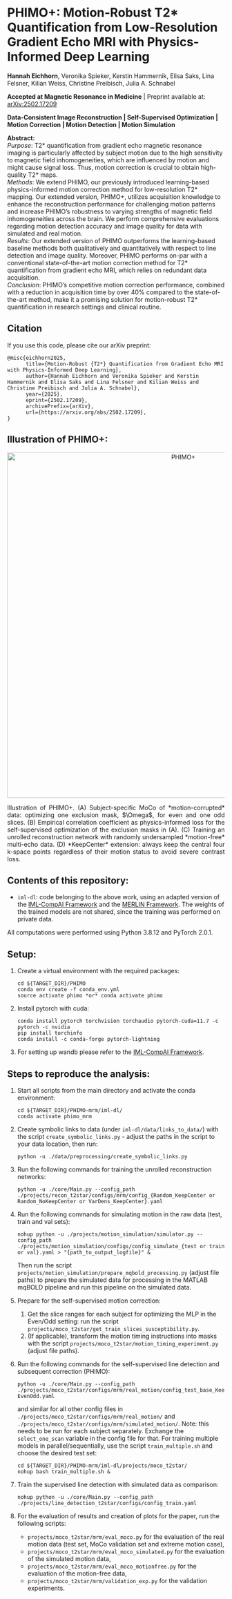 # PHIMO+: Motion-Robust T2* Quantification from Low-Resolution Gradient Echo MRI with Physics-Informed Deep Learning

**Hannah Eichhorn**, Veronika Spieker, Kerstin Hammernik, Elisa Saks, Lina Felsner, Kilian Weiss, Christine Preibisch, Julia A. Schnabel

**Accepted at Magnetic Resonance in Medicine** | Preprint available at: [arXiv:2502.17209](https://arxiv.org/abs/2502.17209)

**Data-Consistent Image Reconstruction | Self-Supervised Optimization | Motion Correction | 
Motion Detection | Motion Simulation**

**Abstract:** 
<br>
_Purpose_: T2* quantification from gradient echo magnetic resonance imaging
is particularly affected by subject motion due to the high sensitivity to
magnetic field inhomogeneities, which are influenced by motion and might
cause signal loss. Thus, motion correction is crucial to obtain high-quality
T2* maps.
<br>
_Methods_: We extend PHIMO, our previously introduced learning-based
physics-informed motion correction method for low-resolution T2* mapping.
Our extended version, PHIMO+, utilizes acquisition knowledge to enhance the 
reconstruction performance for challenging motion patterns and increase 
PHIMO’s robustness to varying strengths of magnetic field inhomogeneities 
across the brain. We perform comprehensive 
evaluations regarding motion detection accuracy and image quality
for data with simulated and real motion.
<br>
_Results_: Our extended version of PHIMO outperforms the learning-based
baseline methods both qualitatively and quantitatively with respect to line
detection and image quality. Moreover, PHIMO performs on-par with a
conventional state-of-the-art motion correction method for T2*
quantification from gradient echo MRI, which relies on redundant data acquisition.
<br>
_Conclusion_: PHIMO’s competitive motion correction performance, combined 
with a reduction in acquisition time by over 40% compared to the
state-of-the-art method, make it a promising solution for motion-robust
T2* quantification in research settings and clinical routine.


## Citation
If you use this code, please cite our arXiv preprint:

```
@misc{eichhorn2025,
      title={Motion-Robust {T2*} Quantification from Gradient Echo MRI with Physics-Informed Deep Learning}, 
      author={Hannah Eichhorn and Veronika Spieker and Kerstin Hammernik and Elisa Saks and Lina Felsner and Kilian Weiss and Christine Preibisch and Julia A. Schnabel},
      year={2025},
      eprint={2502.17209},
      archivePrefix={arXiv},
      url={https://arxiv.org/abs/2502.17209}, 
}
```

## Illustration of PHIMO+:
<p align="center">
<img src="PHIMO.png" alt="PHIMO+" width="800">
</p>

<p style="text-align: justify;">
Illustration of PHIMO+. 
(A) Subject-specific MoCo of *motion-corrupted* data: optimizing one exclusion mask, $\Omega$, for even and one odd slices. 
(B) Empirical correlation coefficient as physics-informed loss for the self-supervised optimization of the exclusion masks in (A).
(C) Training an unrolled reconstruction network with randomly undersampled *motion-free* multi-echo data. 
(D) *KeepCenter* extension: always keep the central four k-space points regardless of their motion status to avoid severe contrast loss.
</p>

## Contents of this repository:

- `iml-dl`: code belonging to the above work, using an adapted version of the [IML-CompAI Framework](https://github.com/compai-lab/iml-dl) and the [MERLIN Framework](https://github.com/midas-tum/merlin). The weights of the trained models are not shared, since the training was performed on private data.

All computations were performed using Python 3.8.12 and PyTorch 2.0.1. 


## Setup:

1. Create a virtual environment with the required packages:
    ```
    cd ${TARGET_DIR}/PHIMO
    conda env create -f conda_env.yml
    source activate phimo *or* conda activate phimo
    ```

2. Install pytorch with cuda:
    ```
    conda install pytorch torchvision torchaudio pytorch-cuda=11.7 -c pytorch -c nvidia
    pip install torchinfo
    conda install -c conda-forge pytorch-lightning
    ```

3. For setting up wandb please refer to the [IML-CompAI Framework](https://github.com/compai-lab/iml-dl).


## Steps to reproduce the analysis:

1. Start all scripts from the main directory and activate the conda environment:
    ```
    cd ${TARGET_DIR}/PHIMO-mrm/iml-dl/
    conda activate phimo_mrm
    ```
   

2. Create symbolic links to data (under `iml-dl/data/links_to_data/`) with the script `create_symbolic_links.py` - adjust the paths in the script 
to your data location, then run:
    ```
    python -u ./data/preprocessing/create_symbolic_links.py
    ```
   

3. Run the following commands for training the unrolled reconstruction networks:
   ```
   python -u ./core/Main.py --config_path ./projects/recon_t2star/configs/mrm/config_{Random_KeepCenter or Random_NoKeepCenter or VarDens_KeepCenter}.yaml
   ```


4. Run the following commands for simulating motion in the raw data (test, train and val sets):
   ```
   nohup python -u ./projects/motion_simulation/simulator.py --config_path ./projects/motion_simulation/configs/config_simulate_{test or train or val}.yaml > "{path_to_output_logfile}" &
   ```
   Then run the script `projects/motion_simulation/prepare_mqbold_processing.py` (adjust file paths) to prepare the 
   simulated data for processing in the MATLAB mqBOLD pipeline and run this pipeline on the simulated data.


5. Prepare for the self-supervised motion correction:
   1. Get the slice ranges for each subject for optimizing the MLP in the Even/Odd setting: run the script 
   `projects/moco_t2star/get_train_slices_susceptibility.py`.
   2. (If applicable), transform the motion timing instructions into masks with the script 
   `projects/moco_t2star/motion_timing_experiment.py` (adjust file paths).


6. Run the following commands for the self-supervised line detection and subsequent correction (PHIMO):
   ```
   python -u ./core/Main.py --config_path ./projects/moco_t2star/configs/mrm/real_motion/config_test_base_KeepCenter-EvenOdd.yaml
   ```
   and similar for all other config files in `./projects/moco_t2star/configs/mrm/real_motion/` and `./projects/moco_t2star/configs/mrm/simulated_motion/`.
   Note: this needs to be run for each subject separately. Exchange the `select_one_scan` variable in the config file for that.
   For training multiple models in parallel/sequentially, use the script `train_multiple.sh` and choose the desired test set:
   ```
   cd ${TARGET_DIR}/PHIMO-mrm/iml-dl/projects/moco_t2star/
   nohup bash train_multiple.sh &
   ```
   

7. Train the supervised line detection with simulated data as comparison:
    ```
    nohup python -u ./core/Main.py --config_path ./projects/line_detection_t2star/configs/config_train.yaml
    ```
   

8. For the evaluation of results and creation of plots for the paper, run the following scripts:
   - `projects/moco_t2star/mrm/eval_moco.py` for the evaluation of the real motion data (test set, MoCo validation set and extreme motion case),
   - `projects/moco_t2star/mrm/eval_moco_simulated.py` for the evaluation of the simulated motion data,
   - `projects/moco_t2star/mrm/eval_moco_motionfree.py` for the evaluation of the motion-free data,
   - `projects/moco_t2star/mrm/validation_exp.py` for the validation experiments.
